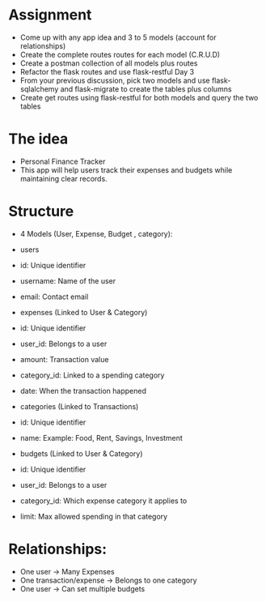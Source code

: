 # Assignment
-   Come up with any app idea and 3 to 5 models (account for relationships)
-   Create the complete routes routes for each model (C.R.U.D)
-   Create a postman collection of all models plus routes
-   Refactor the flask routes and use flask-restful
Day 3
-  From your previous discussion, pick two models and use flask-sqlalchemy and flask-migrate to create the tables plus columns
-  Create get routes using flask-restful for both models and query the two tables

# The idea
- Personal Finance Tracker
- This app will help users track their expenses and budgets while maintaining clear records.


# Structure 
- 4 Models (User, Expense, Budget , category):
- users
- id: Unique identifier
- username: Name of the user
- email: Contact email

- expenses (Linked to User & Category)
- id: Unique identifier
- user_id: Belongs to a user
- amount: Transaction value
- category_id: Linked to a spending category
- date: When the transaction happened

- categories (Linked to Transactions)
- id: Unique identifier
- name: Example: Food, Rent, Savings, Investment

- budgets (Linked to User & Category)
- id: Unique identifier
- user_id: Belongs to a user
- category_id: Which expense category it applies to
- limit: Max allowed spending in that category

# Relationships:
- One user → Many Expenses
- One transaction/expense → Belongs to one category
- One user → Can set multiple budgets
